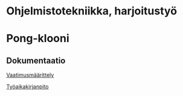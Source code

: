# Ohjelmistotekniikka, harjoitustyö

# Pong-klooni

## Dokumentaatio

[Vaatimusmäärittely](dokumentointi/vaatimusmaarittely.md)

[Työaikakirjanpito](dokumentointi/tuntikirjanpito.md)
